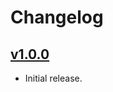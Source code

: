 # Changelog

## [v1.0.0](https://github.com/krt-iri/hq-frontend/releases/tag/v1.0.0)

- Initial release.